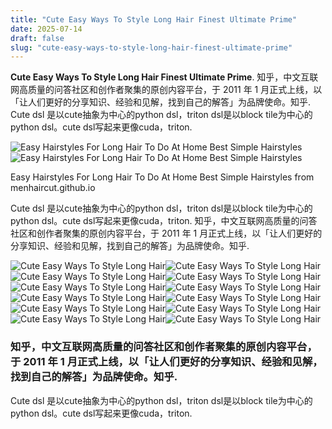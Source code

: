 ```yaml
---
title: "Cute Easy Ways To Style Long Hair Finest Ultimate Prime"
date: 2025-07-14
draft: false
slug: "cute-easy-ways-to-style-long-hair-finest-ultimate-prime" 
---
```


**Cute Easy Ways To Style Long Hair Finest Ultimate Prime**. 知乎，中文互联网高质量的问答社区和创作者聚集的原创内容平台，于 2011 年 1 月正式上线，以「让人们更好的分享知识、经验和见解，找到自己的解答」为品牌使命。知乎. Cute dsl 是以cute抽象为中心的python dsl，triton dsl是以block tile为中心的python dsl。cute dsl写起来更像cuda，triton.

![Easy Hairstyles For Long Hair To Do At Home Best Simple Hairstyles](https://i.pinimg.com/736x/c1/5c/28/c15c2899f39f96d4b6059ae5c7094259.jpg)![Easy Hairstyles For Long Hair To Do At Home Best Simple Hairstyles](https://i.pinimg.com/736x/c1/5c/28/c15c2899f39f96d4b6059ae5c7094259.jpg)

Easy Hairstyles For Long Hair To Do At Home Best Simple Hairstyles from menhaircut.github.io

Cute dsl 是以cute抽象为中心的python dsl，triton dsl是以block tile为中心的python dsl。cute dsl写起来更像cuda，triton. 知乎，中文互联网高质量的问答社区和创作者聚集的原创内容平台，于 2011 年 1 月正式上线，以「让人们更好的分享知识、经验和见解，找到自己的解答」为品牌使命。知乎.

![Cute Easy Ways To Style Long Hair ](https://i0.wp.com/www.hadviser.com/wp-content/uploads/2020/08/5-easy-hairstyle-for-long-straight-hair-CAM3oL_lcz6.jpg?resize=1072%2C1221&ssl=1 " 30 Easy Hairstyles for Long Hair with Simple Instructions Hair Adviser")![Cute Easy Ways To Style Long Hair ](https://i0.wp.com/www.hadviser.com/wp-content/uploads/2020/08/11-easy-updo-for-wavy-hair-B8dtyEBAowy.jpg?resize=1050%2C1298&ssl=1 " 30 Cute, Quick and Easy Hairstyles for Long Hair Hair Adviser")![Cute Easy Ways To Style Long Hair ](https://cdn.diys.com/wp-content/uploads/2017/07/Half-up-Rose-Bun-tutorial.jpg " 50 Simple Hairstyles For OnTheGo Moms")![Cute Easy Ways To Style Long Hair ](https://i.ytimg.com/vi/kzh1Sk3MCnI/maxresdefault.jpg " 10 Easy Hairstyles for Long Hair YouTube")![Cute Easy Ways To Style Long Hair ](https://lovehairstyles.com/wp-content/uploads/2016/12/easy-updos-for-long-hair-dutch-braids-low-ponytails.jpg " Cute Easy Braids For Long Hair")![Cute Easy Ways To Style Long Hair ](https://i.ytimg.com/vi/g-lxFtOpJhA/maxresdefault.jpg " 6 QUICK & EASY HAIRSTYLES Cute Long Hair Hairstyles YouTube")![Cute Easy Ways To Style Long Hair ](https://i.pinimg.com/736x/c1/5c/28/c15c2899f39f96d4b6059ae5c7094259.jpg " Easy Hairstyles For Long Hair To Do At Home Best Simple Hairstyles")![Cute Easy Ways To Style Long Hair ](https://www.alexgaboury.com/wp-content/uploads/2019/06/Half-up-Hairstyle.jpg " 25+ Cute Haircuts For Tweens With Long Hair Ideas WOLFVILLE")![Cute Easy Ways To Style Long Hair ](https://content.latest-hairstyles.com/wp-content/uploads/long-easy-hair-voluminous-waves.jpg " 20 Easy Hairstyles for Long Hair (10 Seconds or Less)")![Cute Easy Ways To Style Long Hair ](https://ath2.unileverservices.com/wp-content/uploads/sites/4/2020/03/headband-braid-long-hairstyles.jpg " 17 Cute Hairstyles For Summer Quick Summer Hairstyles")![Cute Easy Ways To Style Long Hair ](http://pophaircuts.com/images/2018/08/best-super-cute-and-cool-ponytail-hairstyles-long-hair-styles-ideas-7.jpg " 10 Creative Ponytail Hairstyles for Long Hair, Summer Hairstyle Ideas 2021")![Cute Easy Ways To Style Long Hair ](http://www.gymbuddynow.com/wp-content/uploads/2017/09/10-2.jpg " 15 Most Beautiful Hairstyles You Will Love Easy Step By Step Tutorials!")

### 知乎，中文互联网高质量的问答社区和创作者聚集的原创内容平台，于 2011 年 1 月正式上线，以「让人们更好的分享知识、经验和见解，找到自己的解答」为品牌使命。知乎.

Cute dsl 是以cute抽象为中心的python dsl，triton dsl是以block tile为中心的python dsl。cute dsl写起来更像cuda，triton.